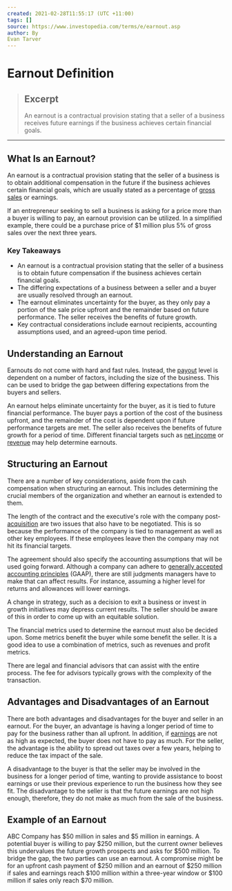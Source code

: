 ```yaml
---
created: 2021-02-28T11:55:17 (UTC +11:00)
tags: []
source: https://www.investopedia.com/terms/e/earnout.asp
author: By
Evan Tarver
---
```


# Earnout Definition

> ## Excerpt
> An earnout is a contractual provision stating that a seller of a business receives future earnings if the business achieves certain financial goals.

---
## What Is an Earnout?

An earnout is a contractual provision stating that the seller of a business is to obtain additional compensation in the future if the business achieves certain financial goals, which are usually stated as a percentage of [gross sales](https://www.investopedia.com/terms/g/grosssales.asp) or earnings.

If an entrepreneur seeking to sell a business is asking for a price more than a buyer is willing to pay, an earnout provision can be utilized. In a simplified example, there could be a purchase price of $1 million plus 5% of gross sales over the next three years.

### Key Takeaways

-   An earnout is a contractual provision stating that the seller of a business is to obtain future compensation if the business achieves certain financial goals.
-   The differing expectations of a business between a seller and a buyer are usually resolved through an earnout.
-   The earnout eliminates uncertainty for the buyer, as they only pay a portion of the sale price upfront and the remainder based on future performance. The seller receives the benefits of future growth.
-   Key contractual considerations include earnout recipients, accounting assumptions used, and an agreed-upon time period.

## Understanding an Earnout

Earnouts do not come with hard and fast rules. Instead, the [payout](https://www.investopedia.com/terms/p/payout.asp) level is dependent on a number of factors, including the size of the business. This can be used to bridge the gap between differing expectations from the buyers and sellers.

An earnout helps eliminate uncertainty for the buyer, as it is tied to future financial performance. The buyer pays a portion of the cost of the business upfront, and the remainder of the cost is dependent upon if future performance targets are met. The seller also receives the benefits of future growth for a period of time. Different financial targets such as [net income](https://www.investopedia.com/terms/n/netincome.asp) or [revenue](https://www.investopedia.com/terms/r/revenue.asp) may help determine earnouts.

## Structuring an Earnout

There are a number of key considerations, aside from the cash compensation when structuring an earnout. This includes determining the crucial members of the organization and whether an earnout is extended to them.

The length of the contract and the executive's role with the company post-[acquisition](https://www.investopedia.com/terms/a/acquisition.asp) are two issues that also have to be negotiated. This is so because the performance of the company is tied to management as well as other key employees. If these employees leave then the company may not hit its financial targets.

The agreement should also specify the accounting assumptions that will be used going forward. Although a company can adhere to [generally accepted accounting principles](https://www.investopedia.com/terms/g/gaap.asp) (GAAP), there are still judgments managers have to make that can affect results. For instance, assuming a higher level for returns and allowances will lower earnings.

A change in strategy, such as a decision to exit a business or invest in growth initiatives may depress current results. The seller should be aware of this in order to come up with an equitable solution.

The financial metrics used to determine the earnout must also be decided upon. Some metrics benefit the buyer while some benefit the seller. It is a good idea to use a combination of metrics, such as revenues and profit metrics.

There are legal and financial advisors that can assist with the entire process. The fee for advisors typically grows with the complexity of the transaction.

## Advantages and Disadvantages of an Earnout

There are both advantages and disadvantages for the buyer and seller in an earnout. For the buyer, an advantage is having a longer period of time to pay for the business rather than all upfront. In addition, if [earnings](https://www.investopedia.com/terms/e/earnings.asp) are not as high as expected, the buyer does not have to pay as much. For the seller, the advantage is the ability to spread out taxes over a few years, helping to reduce the tax impact of the sale.

A disadvantage to the buyer is that the seller may be involved in the business for a longer period of time, wanting to provide assistance to boost earnings or use their previous experience to run the business how they see fit. The disadvantage to the seller is that the future earnings are not high enough, therefore, they do not make as much from the sale of the business.

## Example of an Earnout

ABC Company has $50 million in sales and $5 million in earnings. A potential buyer is willing to pay $250 million, but the current owner believes this undervalues the future growth prospects and asks for $500 million. To bridge the gap, the two parties can use an earnout. A compromise might be for an upfront cash payment of $250 million and an earnout of $250 million if sales and earnings reach $100 million within a three-year window or $100 million if sales only reach $70 million.
